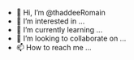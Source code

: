 - 👋 Hi, I’m @thaddeeRomain
- 👀 I’m interested in ...
- 🌱 I’m currently learning ...
- 💞️ I’m looking to collaborate on ...
- 📫 How to reach me ...

<!---
thaddeeRomain/thaddeeRomain is a ✨ special ✨ repository because its `README.md` (this file) appears on your GitHub profile.
You can click the Preview link to take a look at your changes.
--->
